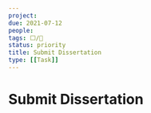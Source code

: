 ```yaml
---
project:
due: 2021-07-12
people:
tags: ⬜/🧨
status: priority
title: Submit Dissertation
type: [[Task]]
---
```


# Submit Dissertation
